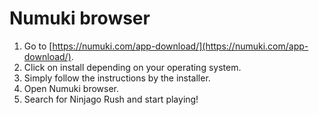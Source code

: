 # Numuki browser

1. Go to [https://numuki.com/app-download/](https://numuki.com/app-download/).
2. Click on install depending on your operating system.
3. Simply follow the instructions by the installer.
4. Open Numuki browser.
5. Search for Ninjago Rush and start playing!
